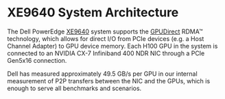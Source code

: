 # XE9640 System Architecture

The Dell PowerEdge [XE9640](https://www.delltechnologies.com/asset/en-us/products/servers/technical-support/poweredge-xe9640-spec-sheet.pdf) system supports the [GPUDirect](https://developer.nvidia.com/gpudirect) RDMA™ technology, which allows for direct I/O from PCIe devices (e.g. a Host Channel Adapter) to GPU device memory.  Each H100 GPU in the system is connected to an NVIDIA CX-7 Infiniband 400 NDR NIC through a PCIe Gen5x16 connection.

Dell has measured approximately 49.5 GB/s per GPU in our internal measurement of P2P transfers between the NIC and the GPUs, which is enough to serve all benchmarks and scenarios.
